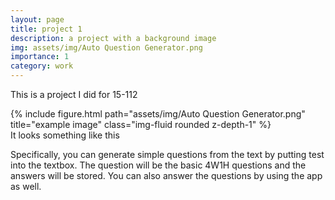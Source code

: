 ```yaml
---
layout: page
title: project 1
description: a project with a background image
img: assets/img/Auto Question Generator.png
importance: 1
category: work
---
```


This is a project I did for 15-112


<div class="row">
    <div class="col-sm mt-3 mt-md-0">
        {% include figure.html path="assets/img/Auto Question Generator.png" title="example image" class="img-fluid rounded z-depth-1" %}
    </div>
</div>
<div class="caption">
    It looks something like this
</div>

Specifically, you can generate simple questions from the text by putting test into the textbox. The question will be the basic 4W1H questions and the answers will be stored. You can also answer the questions by using the app as well.


